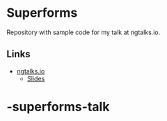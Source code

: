 # Superforms

Repository with sample code for my talk at ngtalks.io.

## Links

- [ngtalks.io](https://ngtalks.io/)
   - [Slides](http://bit.ly/ngtalks2018-formly)
# -superforms-talk
